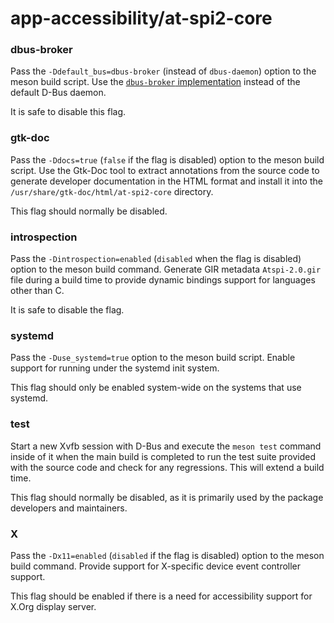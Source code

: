# app-accessibility/at-spi2-core

### dbus-broker
Pass the `-Ddefault_bus=dbus-broker` (instead of `dbus-daemon`) option to the meson build script. Use the [`dbus-broker` implementation](https://github.com/bus1/dbus-broker/wiki) instead of the default D-Bus daemon.

It is safe to disable this flag.

### gtk-doc
Pass the `-Ddocs=true` (`false` if the flag is disabled) option to the meson build script. Use the Gtk-Doc tool to extract annotations from the source code to generate developer documentation in the HTML format and install it into the `/usr/share/gtk-doc/html/at-spi2-core` directory.

This flag should normally be disabled.

### introspection
Pass the `-Dintrospection=enabled` (`disabled` when the flag is disabled) option to the meson build command. Generate GIR metadata `Atspi-2.0.gir` file during a build time to provide dynamic bindings support for languages other than C.

It is safe to disable the flag.

### systemd
Pass the `-Duse_systemd=true` option to the meson build script. Enable support for running under the systemd init system.

This flag should only be enabled system-wide on the systems that use systemd.

### test
Start a new Xvfb session with D-Bus and execute the `meson test` command inside of it when the main build is completed to run the test suite provided with the source code and check for any regressions. This will extend a build time.

This flag should normally be disabled, as it is primarily used by the package developers and maintainers.

### X
Pass the `-Dx11=enabled` (`disabled` if the flag is disabled) option to the meson build command. Provide support for X-specific device event controller support.

This flag should be enabled if there is a need for accessibility support for X.Org display server.
